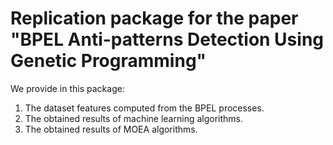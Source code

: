 # **Replication package for the paper "BPEL Anti-patterns Detection Using Genetic Programming"**

We provide in this package:
  1) The dataset features computed from the BPEL processes.
  2) The obtained results of machine learning algorithms.
  3) The obtained results of MOEA algorithms.

